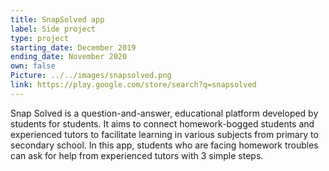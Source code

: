 ```yaml
---
title: SnapSolved app
label: Side project
type: project
starting_date: December 2019
ending_date: November 2020
own: false
Picture: ../../images/snapsolved.png
link: https://play.google.com/store/search?q=snapsolved
---
```


Snap Solved is a question-and-answer, educational platform developed by students for students. It aims to connect homework-bogged students and experienced tutors to facilitate learning in various subjects from primary to secondary school. In this app, students who are facing homework troubles can ask for help from experienced tutors with 3 simple steps.